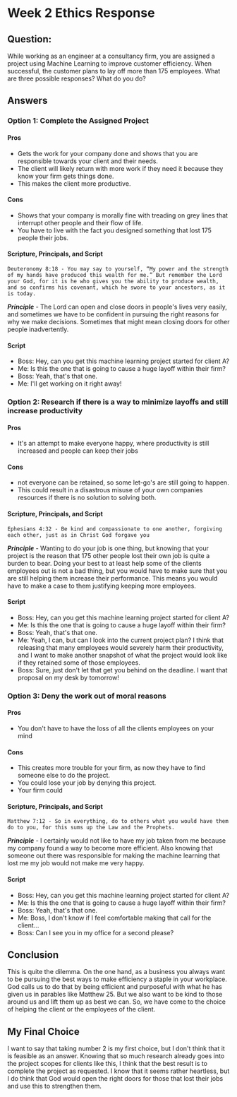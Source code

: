 # Week 2 Ethics Response
## Question:
While working as an engineer at a consultancy firm, you are assigned a project using Machine Learning to improve customer efficiency. When successful, the customer plans to lay off more than 175 employees. What are three possible responses? What do you do?
## Answers
### Option 1: Complete the Assigned Project
#### Pros
- Gets the work for your company done and shows that you are responsible towards your client and their needs. 
- The client will likely return with more work if they need it because they know your firm gets things done.
- This makes the client more productive. 
#### Cons
- Shows that your company is morally fine with treading on grey lines that interrupt other people and their flow of life.
- You have to live with the fact you designed something that lost 175 people their jobs. 
#### Scripture, Principals, and Script
    Deuteronomy 8:18 - You may say to yourself, “My power and the strength of my hands have produced this wealth for me.” But remember the Lord your God, for it is he who gives you the ability to produce wealth, and so confirms his covenant, which he swore to your ancestors, as it is today.
__*Principle*__ - The Lord can open and close doors in people's lives very easily, and sometimes we have to be confident in pursuing the right reasons for why we make decisions. Sometimes that might mean closing doors for other people inadvertently. 
#### Script
- Boss: Hey, can you get this machine learning project started for client A?
- Me: Is this the one that is going to cause a huge layoff within their firm?
- Boss: Yeah, that's that one.
- Me: I'll get working on it right away!

### Option 2: Research if there is a way to minimize layoffs and still increase productivity
#### Pros
- It's an attempt to make everyone happy, where productivity is still increased and people can keep their jobs
#### Cons
- not everyone can be retained, so some let-go's are still going to happen. 
- This could result in a disastrous misuse of your own companies resources if there is no solution to solving both. 
#### Scripture, Principals, and Script
    Ephesians 4:32 - Be kind and compassionate to one another, forgiving each other, just as in Christ God forgave you
__*Principle*__ - Wanting to do your job is one thing, but knowing that your project is the reason that 175 other people lost their own job is quite a burden to bear. Doing your best to at least help some of the clients employees out is not a bad thing, but you would have to make sure that you are still helping them increase their performance. This means you would have to make a case to them justifying keeping more employees. 
#### Script
- Boss: Hey, can you get this machine learning project started for client A?
- Me: Is this the one that is going to cause a huge layoff within their firm?
- Boss: Yeah, that's that one.
- Me: Yeah, I can, but can I look into the current project plan? I think that releasing that many employees would severely harm their productivity, and I want to make another snapshot of what the project would look like if they retained some of those employees. 
- Boss: Sure, just don't let that get you behind on the deadline. I want that proposal on my desk by tomorrow!

### Option 3: Deny the work out of moral reasons
#### Pros
- You don't have to have the loss of all the clients employees on your mind
#### Cons
- This creates more trouble for your firm, as now they have to find someone else to do the project. 
- You could lose your job by denying this project.
- Your firm could 
#### Scripture, Principals, and Script
    Matthew 7:12 - So in everything, do to others what you would have them do to you, for this sums up the Law and the Prophets.
__*Principle*__ - I certainly would not like to have my job taken from me because my company found a way to become more efficient. Also knowing that someone out there was responsible for making the machine learning that lost me my job would not make me very happy. 
#### Script
- Boss: Hey, can you get this machine learning project started for client A?
- Me: Is this the one that is going to cause a huge layoff within their firm?
- Boss: Yeah, that's that one.
- Me: Boss, I don't know if I feel comfortable making that call for the client...
- Boss: Can I see you in my office for a second please?

## Conclusion
This is quite the dilemma. On the one hand, as a business you always want to be pursuing the best ways to make efficiency a staple in your workplace. God calls us to do that by being efficient and purposeful with what he has given us in parables like Matthew 25. But we also want to be kind to those around us and lift them up as best we can. So, we have come to the choice of helping the client or the employees of the client. 
## My Final Choice
I want to say that taking number 2 is my first choice, but I don't think that it is feasible as an answer. Knowing that so much research already goes into the project scopes for clients like this, I think that the best result is to complete the project as requested. I know that it seems rather heartless, but I do think that God would open the right doors for those that lost their jobs and use this to strengthen them. 